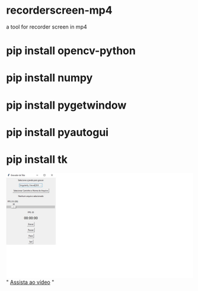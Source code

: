 # recorderscreen-mp4
 a tool for recorder screen in mp4
 
# pip install opencv-python
# pip install numpy
# pip install pygetwindow
# pip install pyautogui
# pip install tk

![Texto alternativo](https://github.com/0joseDark/recorderscreen-mp4/blob/main/images/janela.jpg)
"
[Assista ao vídeo](https://www.youtube.com/watch?v=tlQJSDB8gJM)
"
